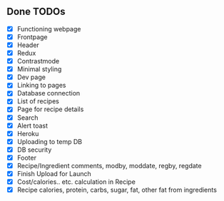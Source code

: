 
## Done TODOs

- [x] Functioning webpage
- [x] Frontpage
- [x] Header
- [x] Redux
- [x] Contrastmode
- [x] Minimal styling
- [x] Dev page
- [x] Linking to pages
- [x] Database connection
- [x] List of recipes
- [x] Page for recipe details
- [x] Search
- [x] Alert toast
- [x] Heroku
- [x] Uploading to temp DB
- [x] DB security
- [x] Footer
- [x] Recipe/Ingredient comments, modby, moddate, regby, regdate 
- [x] Finish Upload for Launch
- [x] Cost/calories.. etc. calculation in Recipe
- [x] Recipe calories, protein, carbs, sugar, fat, other fat from ingredients